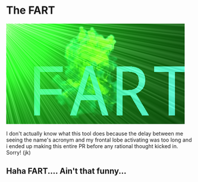 # The FART
![alt text](https://github.com/hyfehnated/ForgeAutoRenamingTool/raw/master/logo.png "Logo Title Text 1")

I don't actually know what this tool does because the delay between me seeing the name's acronym and my frontal lobe activating was too long and i ended up making this entire PR before any rational thought kicked in. Sorry! (jk)

## Haha FART.... Ain't that funny...
